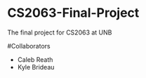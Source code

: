 # CS2063-Final-Project
The final project for CS2063 at UNB

#Collaborators
- Caleb Reath  
- Kyle Brideau

